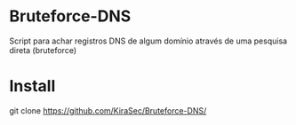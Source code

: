 # Bruteforce-DNS
Script para achar registros DNS de algum domínio através de uma pesquisa direta (bruteforce)

# Install
git clone https://github.com/KiraSec/Bruteforce-DNS/

